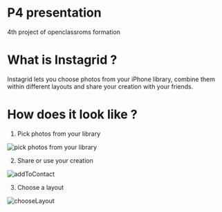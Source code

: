 # P4 presentation
4th project of openclassroms formation

# What is Instagrid ?

Instagrid lets you choose photos from your iPhone library, combine them within different layouts and share your creation with your friends.

# How does it look like ?

1. Pick photos from your library

![pick photos from your library](https://im5.ezgif.com/tmp/ezgif-5-e04e930399.gif)


2. Share or use your creation

![addToContact](https://user-images.githubusercontent.com/30341849/40649576-9440023c-6331-11e8-93bc-920b44ff30c9.gif)


3. Choose a layout

![chooseLayout](https://user-images.githubusercontent.com/30341849/40649813-198231cc-6332-11e8-895c-88334c1b0ad3.gif)

